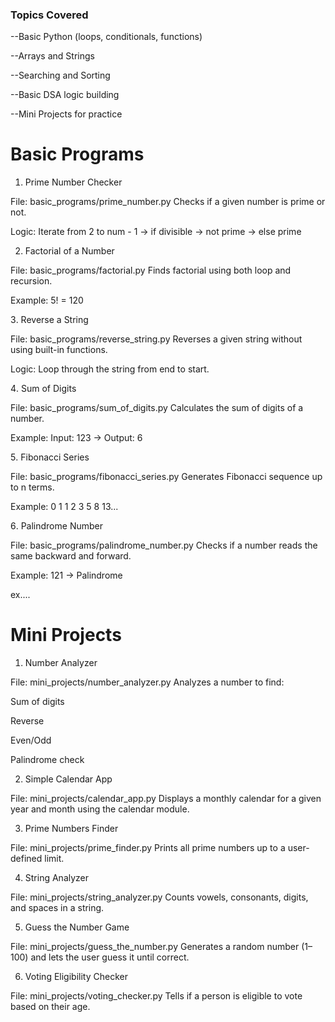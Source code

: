  ### Topics Covered

 --Basic Python (loops, conditionals, functions)

 --Arrays and Strings

 --Searching and Sorting

 --Basic DSA logic building

 --Mini Projects for practice

# Basic Programs
1. Prime Number Checker

File: basic_programs/prime_number.py
Checks if a given number is prime or not.

Logic:
Iterate from 2 to num - 1 → if divisible → not prime → else prime 

2. Factorial of a Number

File: basic_programs/factorial.py
Finds factorial using both loop and recursion.

Example:
5! = 120

3️. Reverse a String

File: basic_programs/reverse_string.py
Reverses a given string without using built-in functions.

Logic:
Loop through the string from end to start.

4️. Sum of Digits

File: basic_programs/sum_of_digits.py
Calculates the sum of digits of a number.

Example:
Input: 123 → Output: 6

5️. Fibonacci Series

File: basic_programs/fibonacci_series.py
Generates Fibonacci sequence up to n terms.

Example:
0 1 1 2 3 5 8 13...

6️. Palindrome Number

File: basic_programs/palindrome_number.py
Checks if a number reads the same backward and forward.

Example:
121 → Palindrome 

ex....

# Mini Projects
1. Number Analyzer

File: mini_projects/number_analyzer.py
Analyzes a number to find:

Sum of digits

Reverse

Even/Odd

Palindrome check

 2. Simple Calendar App

File: mini_projects/calendar_app.py
Displays a monthly calendar for a given year and month using the calendar module.

 3. Prime Numbers Finder

File: mini_projects/prime_finder.py
Prints all prime numbers up to a user-defined limit.

 4. String Analyzer

File: mini_projects/string_analyzer.py
Counts vowels, consonants, digits, and spaces in a string.

 5. Guess the Number Game

File: mini_projects/guess_the_number.py
Generates a random number (1–100) and lets the user guess it until correct.

 6. Voting Eligibility Checker

File: mini_projects/voting_checker.py
Tells if a person is eligible to vote based on their age.
